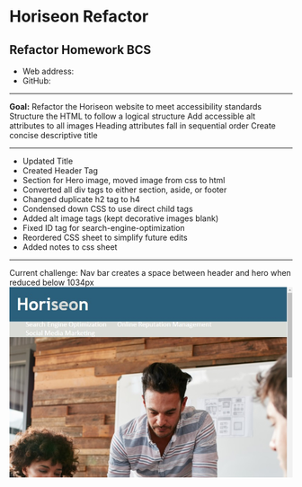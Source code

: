 # Horiseon Refactor
## Refactor Homework BCS
- Web address:
- GitHub:

---

**Goal:**
Refactor the Horiseon website to meet accessibility standards
Structure the HTML to follow a logical structure
Add accessible alt attributes to all images
Heading attributes fall in sequential order
Create concise descriptive title

---

- Updated Title
- Created Header Tag
- Section for Hero image, moved image from css to html
- Converted all div tags to either section, aside, or footer
- Changed duplicate h2 tag to h4
- Condensed down CSS to use direct child tags
- Added alt image tags (kept decorative images blank)
- Fixed ID tag for search-engine-optimization
- Reordered CSS sheet to simplify future edits
- Added notes to css sheet

---

Current challenge:
Nav bar creates a space between header and hero when reduced below 1034px
![Nav bar pushing down hero](navbar.jpg)